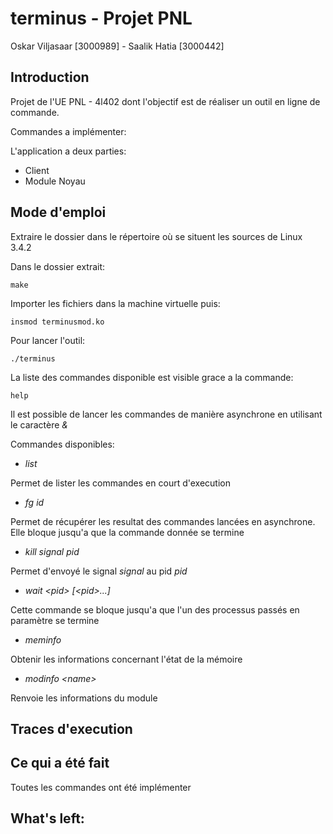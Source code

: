 # terminus - Projet PNL

Oskar Viljasaar [3000989] - Saalik Hatia [3000442]

## Introduction

Projet de l'UE PNL - 4l402 dont l'objectif est de réaliser un outil en ligne de commande.

Commandes a implémenter:

L'application a deux parties:
- Client
- Module Noyau

## Mode d'emploi

Extraire le dossier dans le répertoire où se situent les sources de Linux 3.4.2

Dans le dossier extrait:
<pre><code>make</code></pre>

Importer les fichiers dans la machine virtuelle puis:
<pre><code>insmod terminusmod.ko</code></pre>

Pour lancer l'outil:
<pre><code>./terminus</code></pre>

La liste des commandes disponible est visible grace a la commande:
<pre><code>help</code></pre>

Il est possible de lancer les commandes de manière asynchrone en utilisant le caractère _&_


Commandes disponibles: 
*  _list_

Permet de lister les commandes en court d'execution

* _fg id_

Permet de récupérer les resultat des commandes lancées en asynchrone. Elle bloque jusqu'a que la commande donnée se termine

* _kill signal pid_

Permet d'envoyé le signal *signal* au pid *pid* 

* _wait \<pid\> \[\<pid\>...\]_

Cette commande se bloque jusqu'a que l'un des processus passés en paramètre se termine

* _meminfo_

Obtenir les informations concernant l'état de la mémoire

* _modinfo \<name\>_

Renvoie les informations du module

## Traces d'execution


## Ce qui a été fait

Toutes les commandes ont été implémenter 

## What's left:


